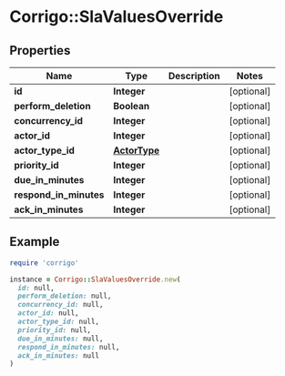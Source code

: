 # Corrigo::SlaValuesOverride

## Properties

| Name | Type | Description | Notes |
| ---- | ---- | ----------- | ----- |
| **id** | **Integer** |  | [optional] |
| **perform_deletion** | **Boolean** |  | [optional] |
| **concurrency_id** | **Integer** |  | [optional] |
| **actor_id** | **Integer** |  | [optional] |
| **actor_type_id** | [**ActorType**](ActorType.md) |  | [optional] |
| **priority_id** | **Integer** |  | [optional] |
| **due_in_minutes** | **Integer** |  | [optional] |
| **respond_in_minutes** | **Integer** |  | [optional] |
| **ack_in_minutes** | **Integer** |  | [optional] |

## Example

```ruby
require 'corrigo'

instance = Corrigo::SlaValuesOverride.new(
  id: null,
  perform_deletion: null,
  concurrency_id: null,
  actor_id: null,
  actor_type_id: null,
  priority_id: null,
  due_in_minutes: null,
  respond_in_minutes: null,
  ack_in_minutes: null
)
```

